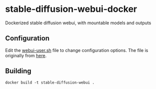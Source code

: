 # stable-diffusion-webui-docker

Dockerized stable diffusion webui, with mountable models and outputs

## Configuration

Edit the [webui-user.sh](./webui-user.sh) file to change configuration options. The file is originally from [here](https://github.com/AUTOMATIC1111/stable-diffusion-webui/blob/master/webui-user.sh).

## Building

```
docker build -t stable-diffusion-webui .
```
